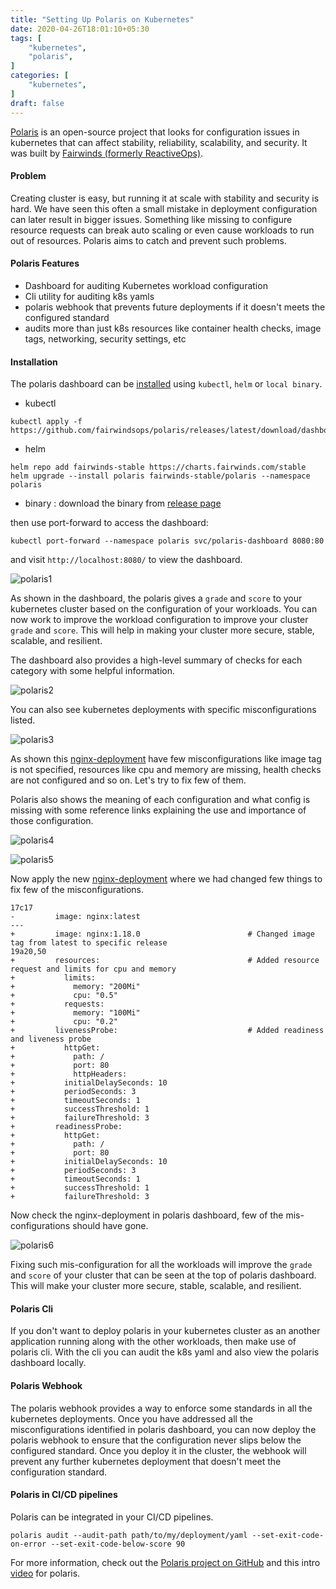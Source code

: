 ```yaml
---
title: "Setting Up Polaris on Kubernetes"
date: 2020-04-26T18:01:10+05:30
tags: [
    "kubernetes",
    "polaris",
]
categories: [
    "kubernetes",
]
draft: false
---
```


[Polaris](https://www.fairwinds.com/polaris) is an open-source project that looks for configuration issues in kubernetes that can affect stability, reliability, scalability, and security. It was built by [Fairwinds (formerly ReactiveOps)](https://www.fairwinds.com/).

#### Problem
Creating cluster is easy, but running it at scale with stability and security is hard. We have seen this often a small mistake in deployment configuration can later result in bigger issues. Something like missing to configure resource requests can break auto scaling or even cause workloads to run out of resources. Polaris aims to catch and prevent such problems.

#### Polaris Features
- Dashboard for auditing Kubernetes workload configuration
- Cli utility for auditing k8s yamls
- polaris webhook that prevents future deployments if it doesn't meets the configured standard
- audits more than just k8s resources like container health checks, image tags, networking, security settings, etc

#### Installation
The polaris dashboard can be [installed](https://github.com/FairwindsOps/polaris/blob/master/docs/usage.md#installing) using `kubectl`, `helm` or `local binary`.
- kubectl
```
kubectl apply -f https://github.com/fairwindsops/polaris/releases/latest/download/dashboard.yaml
```
- helm
```
helm repo add fairwinds-stable https://charts.fairwinds.com/stable
helm upgrade --install polaris fairwinds-stable/polaris --namespace polaris
```
- binary : download the binary from [release page](https://github.com/fairwindsops/polaris/releases)

then use port-forward to access the dashboard:
```
kubectl port-forward --namespace polaris svc/polaris-dashboard 8080:80
```
and visit `http://localhost:8080/` to view the dashboard.

![polaris1](https://github.com/milindchawre/civo-k8s/raw/master/blog/polaris/images/polaris1.png)

As shown in the dashboard, the polaris gives a `grade` and `score` to your kubernetes cluster based on the configuration of your workloads. You can now work to improve the workload configuration to improve your cluster `grade` and `score`. This will help in making your cluster more secure, stable, scalable, and resilient.

The dashboard also provides a  high-level summary of checks for each category with some helpful information.

![polaris2](https://github.com/milindchawre/civo-k8s/raw/master/blog/polaris/images/polaris2.png)

You can also see kubernetes deployments with specific misconfigurations listed.

![polaris3](https://github.com/milindchawre/civo-k8s/raw/master/blog/polaris/images/polaris3.png)

As shown this [nginx-deployment](https://raw.githubusercontent.com/milindchawre/civo-k8s/master/blog/polaris/nginx.yaml) have few misconfigurations like image tag is not specified, resources like cpu and memory are missing, health checks are not configured and so on. Let's try to fix few of them.

Polaris also shows the meaning of each configuration and what config is missing with some reference links explaining the use and importance of those configuration.

![polaris4](https://github.com/milindchawre/civo-k8s/raw/master/blog/polaris/images/polaris4.png)

![polaris5](https://github.com/milindchawre/civo-k8s/raw/master/blog/polaris/images/polaris5.png)

Now apply the new [nginx-deployment](https://raw.githubusercontent.com/milindchawre/civo-k8s/master/blog/polaris/nginx-fix.yaml) where we had changed few things to fix few of the misconfigurations.
```
17c17
-         image: nginx:latest
---
+         image: nginx:1.18.0                        # Changed image tag from latest to specific release
19a20,50
+         resources:                                 # Added resource request and limits for cpu and memory
+           limits:
+             memory: "200Mi"
+             cpu: "0.5"
+           requests:
+             memory: "100Mi"
+             cpu: "0.2"
+         livenessProbe:                             # Added readiness and liveness probe
+           httpGet:
+             path: /
+             port: 80
+             httpHeaders:
+           initialDelaySeconds: 10
+           periodSeconds: 3
+           timeoutSeconds: 1
+           successThreshold: 1
+           failureThreshold: 3
+         readinessProbe:
+           httpGet:
+             path: /
+             port: 80
+           initialDelaySeconds: 10
+           periodSeconds: 3
+           timeoutSeconds: 1
+           successThreshold: 1
+           failureThreshold: 3
```

Now check the nginx-deployment in polaris dashboard, few of the mis-configurations should have gone.

![polaris6](https://github.com/milindchawre/civo-k8s/raw/master/blog/polaris/images/polaris6.png)

Fixing such mis-configuration for all the workloads will improve the `grade` and `score` of your cluster that can be seen at the top of polaris dashboard. This will make your cluster more secure, stable, scalable, and resilient.

#### Polaris Cli 
If you don't want to deploy polaris in your kubernetes cluster as an another application running along with the other workloads, then make use of polaris cli. With the cli you can audit the k8s yaml and also view the polaris dashboard locally.

#### Polaris Webhook
The polaris webhook provides a way to enforce some standards in all the kubernetes deployments. Once you have addressed all the misconfigurations identified in polaris dashboard, you can now deploy the polaris webhook to ensure that the configuration never slips below the configured standard. Once you deploy it in the cluster, the webhook will prevent any further kubernetes deployment that doesn't meet the configuration standard.

#### Polaris in CI/CD pipelines
Polaris can be integrated in your CI/CD pipelines.
```
polaris audit --audit-path path/to/my/deployment/yaml --set-exit-code-on-error --set-exit-code-below-score 90
```

For more information, check out the [Polaris project on GitHub](https://github.com/FairwindsOps/polaris) and this intro [video](https://www.youtube.com/watch?v=Vo4PBG6Vj0Q) for polaris.

